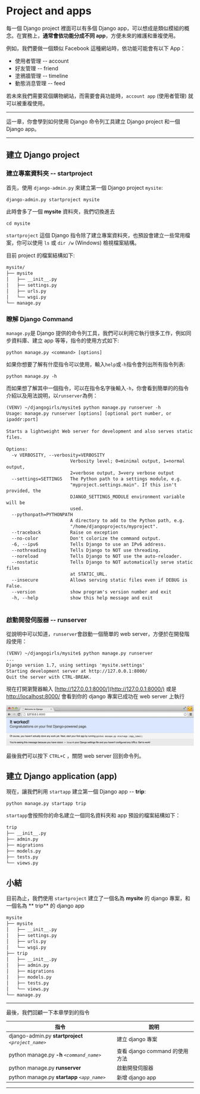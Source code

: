 # Project and apps

每一個 Django project 裡面可以有多個 Django app，可以想成是類似模組的概念。在實務上，**通常會依功能分成不同 app**，方便未來的維護和重複使用。

例如，我們要做一個類似 Facebook 這種網站時，依功能可能會有以下 App：

- 使用者管理 -- account
- 好友管理 -- friend
- 塗鴉牆管理 -- timeline
- 動態消息管理 -- feed

若未來我們需要寫個購物網站，而需要會員功能時，`account app` (使用者管理) 就可以被重複使用。

---

這一章，你會學到如何使用 Django 命令列工具建立 Django project 和一個 Django app。

---

## 建立 Django project

### 建立專案資料夾 -- startproject
首先，使用 `django-admin.py` 來建立第一個 Django project `mysite`:
```
django-admin.py startproject mysite
```

此時會多了一個 **mysite** 資料夾，我們切換進去
```
cd mysite
```

`startproject` 這個 Django 指令除了建立專案資料夾，也預設會建立一些常用檔案，你可以使用 `ls` 或 `dir /w` (Windows) 檢視檔案結構。

目前 project 的檔案結構如下:

```
mysite/
├── mysite
│   ├── __init__.py
│   ├── settings.py
│   ├── urls.py
│   └── wsgi.py
└── manage.py
```


### 瞭解 Django Command
`manage.py`是 Django 提供的命令列工具，我們可以利用它執行很多工作，例如同步資料庫、建立 app 等等，指令的使用方式如下:
```
python manage.py <command> [options]
```
如果你想要了解有什麼指令可以使用，輸入`help`或`-h`指令會列出所有指令列表:
```
python manage.py -h
```
而如果想了解其中一個指令，可以在指令名字後輸入`-h`，你會看到簡單的的指令介紹以及用法說明，以`runserver`為例：
```
(VENV) ~/djangogirls/mysite$ python manage.py runserver -h
Usage: manage.py runserver [options] [optional port number, or ipaddr:port]

Starts a lightweight Web server for development and also serves static files.

Options:
  -v VERBOSITY, --verbosity=VERBOSITY
                        Verbosity level; 0=minimal output, 1=normal output,
                        2=verbose output, 3=very verbose output
  --settings=SETTINGS   The Python path to a settings module, e.g.
                        "myproject.settings.main". If this isn't provided, the
                        DJANGO_SETTINGS_MODULE environment variable will be
                        used.
  --pythonpath=PYTHONPATH
                        A directory to add to the Python path, e.g.
                        "/home/djangoprojects/myproject".
  --traceback           Raise on exception
  --no-color            Don't colorize the command output.
  -6, --ipv6            Tells Django to use an IPv6 address.
  --nothreading         Tells Django to NOT use threading.
  --noreload            Tells Django to NOT use the auto-reloader.
  --nostatic            Tells Django to NOT automatically serve static files
                        at STATIC_URL.
  --insecure            Allows serving static files even if DEBUG is False.
  --version             show program's version number and exit
  -h, --help            show this help message and exit


```
### 啟動開發伺服器 -- runserver

從說明中可以知道，`runserver`會啟動一個簡單的 web server，方便於在開發階段使用：
```
(VENV) ~/djangogirls/mysite$ python manage.py runserver
...
Django version 1.7, using settings 'mysite.settings'
Starting development server at http://127.0.0.1:8000/
Quit the server with CTRL-BREAK.
```
現在打開瀏覽器輸入 [http://127.0.0.1:8000/](http://127.0.0.1:8000/) 或是 [http://localhost:8000/](http://localhost:8000/) 會看到你的 django 專案已成功在 web server 上執行

![Django startproject success](./../images/django-startproject-success.png)

最後我們可以按下 `CTRL+C` ，關閉 web server 回到命令列。

## 建立 Django application (app)

現在，讓我們利用 `startapp` 建立第一個 Django app -- **trip**:
```
python manage.py startapp trip
```
`startapp`會按照你的命名建立一個同名資料夾和 app 預設的檔案結構如下：
```
trip
├── __init__.py
├── admin.py
├── migrations
├── models.py
├── tests.py
└── views.py

```

## 小結

目前為止，我們使用 `startproject` 建立了一個名為 **mysite** 的 django 專案，和一個名為 ** trip**
 的 django app
```
mysite
├── mysite
│   ├── __init__.py
│   ├── settings.py
│   ├── urls.py
│   └── wsgi.py
├── trip
│   ├── __init__.py
│   ├── admin.py
│   ├── migrations
│   ├── models.py
│   ├── tests.py
│   └── views.py
└── manage.py
```

---

最後，我們回顧一下本章學到的指令

| 指令 | 說明 |
| ---|--- |
| django-admin.py **startproject** *`<project_name>`* | 建立 django 專案 |
| python manage.py **-h** *`<command_name>`* | 查看 django command 的使用方法 |
| python manage.py **runserver** | 啟動開發伺服器 |
| python manage.py **startapp** *`<app_name>`*  | 新增 django app |

---

